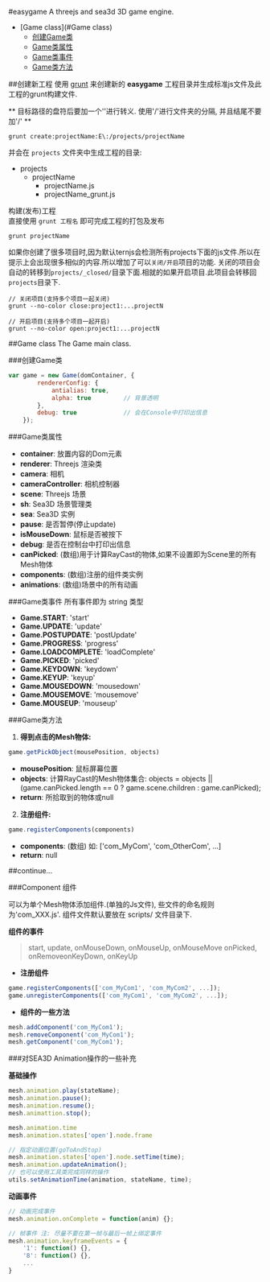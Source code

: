 #easygame
A threejs and sea3d 3D game engine.

* [Game class](#Game class)
	- [创建Game类](#创建Game类)
	- [Game类属性](#Game类属性)
	- [Game类事件](#Game类事件)
	- [Game类方法](#Game类方法)

##创建新工程
使用 [grunt](http://www.gruntjs.net/) 来创建新的 **easygame** 工程目录并生成标准js文件及此工程的grunt构建文件.

** 目标路径的盘符后要加一个'\'进行转义. 使用'/'进行文件夹的分隔, 并且结尾不要加'/' **
```
grunt create:projectName:E\:/projects/projectName
```

并会在 `projects` 文件夹中生成工程的目录:  

- projects
	- projectName
		- projectName.js
		- projectName_grunt.js

构建(发布)工程  
直接使用 `grunt 工程名` 即可完成工程的打包及发布
```
grunt projectName
```

如果你创建了很多项目时,因为默认ternjs会检测所有projects下面的js文件.所以在提示上会出现很多相似的内容.所以增加了可以`关闭/开启`项目的功能. 关闭的项目会自动的转移到`projects/_closed/`目录下面.相就的如果开启项目.此项目会转移回`projects`目录下.

```
// 关闭项目(支持多个项目一起关闭)
grunt --no-color close:project1:...projectN

// 开启项目(支持多个项目一起开启)
grunt --no-color open:project1:...projectN
```

##Game class
The Game main class.

###创建Game类

``` javascript
var game = new Game(domContainer, {
		rendererConfig: {
			antialias: true,	
			alpha: true			// 背景透明
		},
		debug: true				// 会在Console中打印出信息
	});
```

###Game类属性
* **container**:		放置内容的Dom元素
* **renderer**: 		Threejs 渲染类
* **camera**:			相机
* **cameraController**:	相机控制器
* **scene**: 			Threejs 场景
* **sh**:				Sea3D 场景管理类
* **sea**:				Sea3D 实例
* **pause**: 			是否暂停(停止update)
* **isMouseDown**:		鼠标是否被按下
* **debug**:			是否在控制台中打印出信息
* **canPicked**: 		(数组)用于计算RayCast的物体,如果不设置即为Scene里的所有Mesh物体
* **components**:		(数组)注册的组件类实例
* **animations**:		(数组)场景中的所有动画

###Game类事件
所有事件即为 string 类型  

* **Game.START**:        'start'  
* **Game.UPDATE**:       'update'  
* **Game.POSTUPDATE**:   'postUpdate'  
* **Game.PROGRESS**:     'progress'  
* **Game.LOADCOMPLETE**: 'loadComplete'  
* **Game.PICKED**:       'picked'  
* **Game.KEYDOWN**:      'keydown'  
* **Game.KEYUP**:        'keyup'  
* **Game.MOUSEDOWN**:    'mousedown'  
* **Game.MOUSEMOVE**:    'mousemove'  
* **Game.MOUSEUP**:      'mouseup'  

###Game类方法
1. **得到点击的Mesh物体:**
``` javascript
game.getPickObject(mousePosition, objects)
```

 * **mousePosition**:	鼠标屏幕位置
 * **objects**: 		 	计算RayCast的Mesh物体集合: 		objects = objects || (game.canPicked.length == 0 ? game.scene.children : game.canPicked);
 * **return**:			所拾取到的物体或null  

2. **注册组件:**
``` javascript
game.registerComponents(components)
```

* __components__: (数组) 如: ['com_MyCom', 'com_OtherCom', ...]
* __return__: null

##continue...

###Component 组件

可以为单个Mesh物体添加组件.(单独的Js文件), 些文件的命名规则为'com_XXX.js'. 组件文件默认要放在 scripts/ 文件目录下.

**组件的事件**
>start, update, onMouseDown, onMouseUp, onMouseMove
onPicked, onRemoveonKeyDown, onKeyUp

* **注册组件**
```javascript
game.registerComponents(['com_MyCom1', 'com_MyCom2', ...]);
game.unregisterComponents(['com_MyCom1', 'com_MyCom2', ...]);
```

* **组件的一些方法**
```javascript
mesh.addComponent('com_MyCom1');
mesh.removeComponent('com_MyCom1');
mesh.getComponent('com_MyCom1');
```

###对SEA3D Animation操作的一些补充

**基础操作**

```javascript
mesh.animation.play(stateName);
mesh.animation.pause();
mesh.animation.resume();
mesh.animattion.stop();

mesh.animation.time
mesh.animation.states['open'].node.frame

// 指定动画位置(goToAndStop)
mesh.animation.states['open'].node.setTime(time);
mesh.animation.updateAnimation();
// 也可以使用工具类完成同样的操作
utils.setAnimationTime(animation, stateName, time);
```

**动画事件**

```javascript
// 动画完成事件
mesh.animation.onComplete = function(anim) {};

// 帧事件 注: 尽量不要在第一帧与最后一帧上绑定事件
mesh.animation.keyframeEvents = {
	'1': function() {},
	'8': function() {},
	...
}
```

